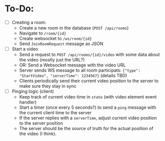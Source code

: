 # To-Do:
- [ ] Creating a room:
    - Create a new room in the database (`POST /api/rooms`)
    - Navigate to `/room/{id}`
    - Create websocket to `/ws/room/{id}`
    - Send `JoinRoomRequest` message as JSON
- [ ] Start a video
    - Send a request to `POST /api/rooms/{id}/video` with some data about the video (mostly just the URL?)
    - OR: Send a Websocket message with the video URL
    - Server sends WS message to all room participats: `{"type": "StartVideo", "serverTime": 1234567}` (details TBD)
    - Clients periodically send their current video position to the server to make sure they stay in sync
- [ ] Pinging logic (client)
    - Keep track of current video time in `state` (with video element event handler)
    - Start a timer (once every 5 seconds?) to send a `ping` message with the current client time to the server
    - If the server replies with a `serverTime`, adjust current video position to the server position
    - The server should be the source of truth for the actual position of the video (I think).
